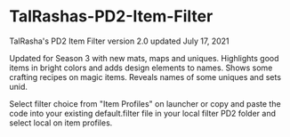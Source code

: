 # TalRashas-PD2-Item-Filter <br>
TalRasha's PD2 Item Filter version 2.0 updated July 17, 2021 <br>

Updated for Season 3 with new mats, maps and uniques. Highlights good items in bright colors and adds design elements to names. Shows some crafting recipes on magic items. Reveals names of some uniques and sets unid.<br>

Select filter choice from "Item Profiles" on launcher or copy and paste the code into your existing default.filter file in your local filter PD2 folder and select local on item profiles.
